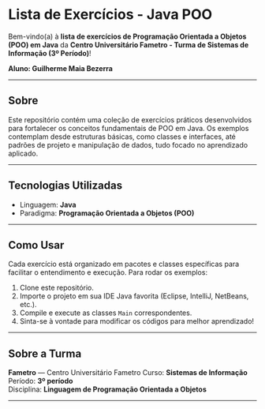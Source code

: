 # Lista de Exercícios - Java POO

Bem-vindo(a) à **lista de exercícios de Programação Orientada a Objetos (POO) em Java** da **Centro Universitário Fametro - Turma de Sistemas de Informação (3º Período)**!

**Aluno: Guilherme Maia Bezerra**

---

## Sobre

Este repositório contém uma coleção de exercícios práticos desenvolvidos para fortalecer os conceitos fundamentais de POO em Java. Os exemplos contemplam desde estruturas básicas, como classes e interfaces, até padrões de projeto e manipulação de dados, tudo focado no aprendizado aplicado.

---

## Tecnologias Utilizadas

- Linguagem: **Java**
- Paradigma: **Programação Orientada a Objetos (POO)**

---

## Como Usar

Cada exercício está organizado em pacotes e classes específicas para facilitar o entendimento e execução. Para rodar os exemplos:

1. Clone este repositório.
2. Importe o projeto em sua IDE Java favorita (Eclipse, IntelliJ, NetBeans, etc.).
3. Compile e execute as classes `Main` correspondentes.
4. Sinta-se à vontade para modificar os códigos para melhor aprendizado!

---

## Sobre a Turma

**Fametro** — Centro Universitário Fametro
Curso: **Sistemas de Informação**  
Período: **3º período**  
Disciplina: **Linguagem de Programação Orientada a Objetos**

---
